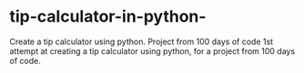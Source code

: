 # tip-calculator-in-python-
Create a tip calculator using python. Project from 100 days of code
1st attempt at creating a tip calculator using python,  for a project from 100 days of code. 
